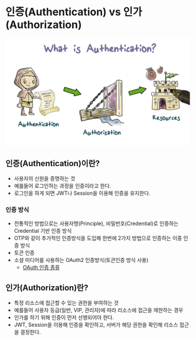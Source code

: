 # 인증(Authentication) vs 인가(Authorization)

![authentication-vs-authorization](https://github.com/ksy90101/TIL/blob/master/web/img/authentication-vs-authorization.png?raw=true)

## 인증(Authentication)이란?

- 사용자의 신원을 증명하는 것
- 예를들어 로그인하는 과정을 인증이라고 한다.
- 로그인을 하게 되면 JWT나 Session을 이용해 인증을 유지한다.

### 인증 방식

- 전통적인 방법으로는 사용자명(Principle), 비밀번호(Credential)로 인증하는 Credential 기반 인증 방식
- OTP와 같이 추가적인 인증방식을 도입해 한번에 2가지 방법으로 인증하는 이중 인증 방식
- 토큰 인증
- 소셜 미디어를 사용하는 OAuth2 인증방식(토큰인증 방식 사용)
  - [OAuth 인증 종류](https://github.com/ksy90101/TIL/blob/master/security/oauth2-authentication-kinds.md)

## 인가(Authorization)란?

- 특정 리소스에 접근할 수 있는 권한을 부여하는 것
- 예를들어 사용자 등급(일반, VIP, 관리자)에 따라 리소스에 접근을 제한하는 경우
- 인가를 하기 위해 인증이 먼저 선행되어야 한다.
- JWT, Session을 이용해 인증을 확인하고, 서버가 해당 권한을 확인해 리소스 접근을 결정한다.

